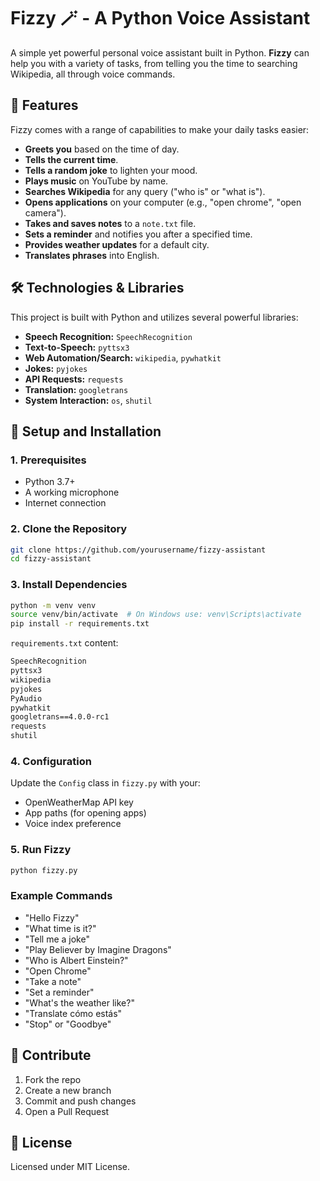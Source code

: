 # Fizzy 🪄 - A Python Voice Assistant

A simple yet powerful personal voice assistant built in Python. **Fizzy** can help you with a variety of tasks, from telling you the time to searching Wikipedia, all through voice commands.

## 🌟 Features

Fizzy comes with a range of capabilities to make your daily tasks easier:

  * **Greets you** based on the time of day.
  * **Tells the current time**.
  * **Tells a random joke** to lighten your mood.
  * **Plays music** on YouTube by name.
  * **Searches Wikipedia** for any query ("who is" or "what is").
  * **Opens applications** on your computer (e.g., "open chrome", "open camera").
  * **Takes and saves notes** to a `note.txt` file.
  * **Sets a reminder** and notifies you after a specified time.
  * **Provides weather updates** for a default city.
  * **Translates phrases** into English.

## 🛠️ Technologies & Libraries

This project is built with Python and utilizes several powerful libraries:

  * **Speech Recognition:** `SpeechRecognition`  
  * **Text-to-Speech:** `pyttsx3`
  * **Web Automation/Search:** `wikipedia`, `pywhatkit`
  * **Jokes:** `pyjokes`
  * **API Requests:** `requests`
  * **Translation:** `googletrans`
  * **System Interaction:** `os`, `shutil`

## 🚀 Setup and Installation

### 1. Prerequisites
  * Python 3.7+
  * A working microphone
  * Internet connection

### 2. Clone the Repository
```bash
git clone https://github.com/yourusername/fizzy-assistant
cd fizzy-assistant
```

### 3. Install Dependencies
```bash
python -m venv venv
source venv/bin/activate  # On Windows use: venv\Scripts\activate
pip install -r requirements.txt
```

`requirements.txt` content:
```txt
SpeechRecognition
pyttsx3
wikipedia
pyjokes
PyAudio
pywhatkit
googletrans==4.0.0-rc1
requests
shutil
```

### 4. Configuration
Update the `Config` class in `fizzy.py` with your:
- OpenWeatherMap API key
- App paths (for opening apps)
- Voice index preference

### 5. Run Fizzy
```bash
python fizzy.py
```

### Example Commands
* "Hello Fizzy"  
* "What time is it?"  
* "Tell me a joke"  
* "Play Believer by Imagine Dragons"  
* "Who is Albert Einstein?"  
* "Open Chrome"  
* "Take a note"  
* "Set a reminder"  
* "What's the weather like?"  
* "Translate cómo estás"  
* "Stop" or "Goodbye"

## 🤝 Contribute
1. Fork the repo  
2. Create a new branch  
3. Commit and push changes  
4. Open a Pull Request  

## 📜 License
Licensed under MIT License.
